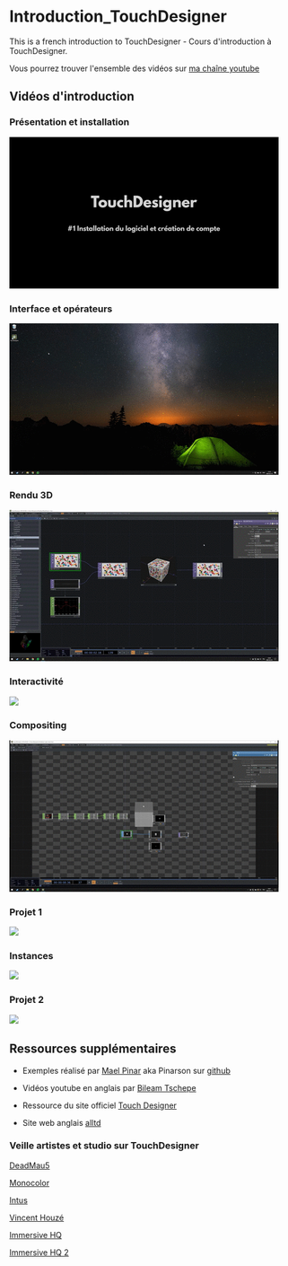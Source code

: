 # Introduction_TouchDesigner
This is a french introduction to TouchDesigner - Cours d'introduction à TouchDesigner.

Vous pourrez trouver l'ensemble des vidéos sur [ma chaîne youtube](https://www.youtube.com/channel/UC0vDTmgc8IPO2Rs7kxh-tdQ/playlists)

## Vidéos d'introduction

### Présentation et installation
[![](assets/TD1.gif)](https://www.youtube.com/watch?v=xLWC4Z3HH9A&t=2s)

### Interface et opérateurs
[![](assets/TD2.gif)](https://www.youtube.com/watch?v=C4cZqLnutv4&list=PLVAHWU1PtIPNQ7cslrpm_FMCI61mnypm_&index=2)

### Rendu 3D
[![](assets/TD3.gif)](https://www.youtube.com/watch?v=hYVaSF9MOgQ&list=PLVAHWU1PtIPNQ7cslrpm_FMCI61mnypm_&index=3)

### Interactivité
[![](assets/TD4.gif)](https://www.youtube.com/watch?v=hYVaSF9MOgQ&list=PLVAHWU1PtIPNQ7cslrpm_FMCI61mnypm_&index=4)

### Compositing
[![](assets/TD5.gif)](https://www.youtube.com/watch?v=hYVaSF9MOgQ&list=PLVAHWU1PtIPNQ7cslrpm_FMCI61mnypm_&index=5)

### Projet 1
[![](assets/TD6.gif)](https://www.youtube.com/watch?v=hYVaSF9MOgQ&list=PLVAHWU1PtIPNQ7cslrpm_FMCI61mnypm_&index=6)

### Instances
[![](assets/TD7.gif)](https://www.youtube.com/watch?v=hYVaSF9MOgQ&list=PLVAHWU1PtIPNQ7cslrpm_FMCI61mnypm_&index=7)

### Projet 2
[![](assets/TD8.gif)](https://www.youtube.com/watch?v=hYVaSF9MOgQ&list=PLVAHWU1PtIPNQ7cslrpm_FMCI61mnypm_&index=8)


## Ressources supplémentaires

- Exemples réalisé par [Mael Pinar](https://maelpinard.cargo.site/) aka Pinarson sur [github](https://github.com/pinarson/TD)

- Vidéos youtube en anglais par [Bileam Tschepe](https://www.youtube.com/channel/UCONptu0J1PCrW9YfBtSdqjA)

- Ressource du site officiel [Touch Designer](https://docs.derivative.ca/Learning_TouchDesigner)

- Site web anglais [alltd](http://alltd.org/)


### Veille artistes et studio sur TouchDesigner

[DeadMau5](https://derivative.ca/community-post/made-love-touchdesigner-v99-cusersdeadmau5)

[Monocolor](https://mnclr.com/)

[Intus](https://www.intus.tv/en/submerge)

[Vincent Houzé](https://vincenthouze.com/portfolio/fluid-structure-360/) 

[Immersive HQ](https://interactiveimmersive.io/blog/affiliate-work/mafd-mapping-active-fire-data/) 

[Immersive HQ 2](https://interactiveimmersive.io/blog/affiliate-work/viscerality/)